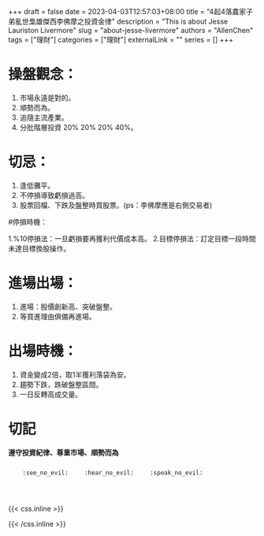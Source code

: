 +++ 
draft = false
date = 2023-04-03T12:57:03+08:00
title = "4起4落農家子弟亂世梟雄傑西李佛摩之投資金律"
description = "This is about Jesse Lauriston Livermore"
slug = "about-jesse-livermore"
authors = "AllenChen"
tags = ["理財"]
categories = ["理財"]
externalLink = ""
series = []
+++

# 操盤觀念：

1. 市場永遠是對的。
2. 順勢而為。
3. 追隨主流產業。
4. 分批階層投資 20% 20% 20% 40%。

# 切忌：

1. 逢低攤平。
2. 不停損導致虧損過高。
3. 股票回檔、下跌及盤整時買股票。(ps：李佛摩應是右側交易者)

#停損時機：

1.%10停損法：一旦虧損要再獲利代價成本高。
2.目標停損法：訂定目標一段時間未達目標換股操作。

# 進場出場：

1. 進場：股價創新高、突破盤整。
2. 等買進理由俱備再進場。

# 出場時機：

1. 資金變成2倍，取1半獲利落袋為安。
2. 趨勢下跌，跌破盤整區間。
3. 一日反轉高成交量。

# 切記

**遵守投資紀律、尊重市場、順勢而為** 

<p><span class="nowrap"><span class="emojify">🙈</span> <code>:see_no_evil:</code></span>  <span class="nowrap"><span class="emojify">🙉</span> <code>:hear_no_evil:</code></span>  <span class="nowrap"><span class="emojify">🙊</span> <code>:speak_no_evil:</code></span></p>
<br>
    

{{< css.inline >}}
<style>
.emojify {
	font-family: Apple Color Emoji, Segoe UI Emoji, NotoColorEmoji, Segoe UI Symbol, Android Emoji, EmojiSymbols;
	font-size: 2rem;
	vertical-align: middle;
}
@media screen and (max-width:650px) {
  .nowrap {
    display: block;
    margin: 25px 0;
  }
}
</style>
{{< /css.inline >}}
